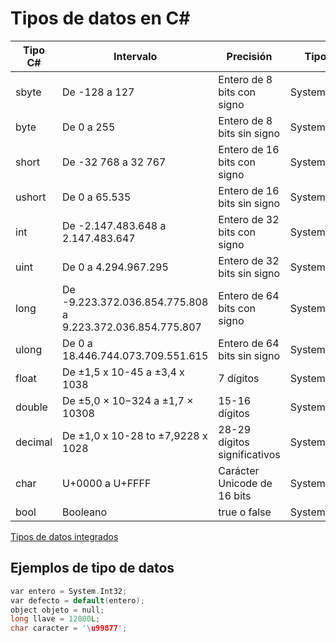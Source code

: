 # Tipos de datos en C#


| Tipo C#  | Intervalo  |   Precisión |   Tipo .NET|   Default|
|---|---|---|---|---|
| sbyte  |De -128 a 127   |  Entero de 8 bits con signo |  System.SByte | 0  |
| byte |  De 0 a 255 | Entero de 8 bits sin signo  |  System.Byte | 0  |
| short  | De -32 768 a 32 767  |  Entero de 16 bits con signo	 |  System.Int16 | 0  |
| ushort   | De 0 a 65.535  |  Entero de 16 bits sin signo | System.UInt16  | 0  |
| int  | De -2.147.483.648 a 2.147.483.647  | Entero de 32 bits con signo  |  System.Int32 |  0 |
| uint  | De 0 a 4.294.967.295  | Entero de 32 bits sin signo  |  System.UInt32 | 0  |
| long  |  De -9.223.372.036.854.775.808 a 9.223.372.036.854.775.807 | Entero de 64 bits con signo  |  System.Int64 | 0  |
| ulong | De 0 a 18.446.744.073.709.551.615  |  Entero de 64 bits sin signo |  System.UInt64 | 0  |
| float  |  De ±1,5 x 10-45 a ±3,4 x 1038 | 7 dígitos  |  System.Single | 0.0f  |
| double | De ±5,0 × 10−324 a ±1,7 × 10308  | 15-16 dígitos  | System.Double  |  0.0d |
| decimal  | De ±1,0 x 10-28 to ±7,9228 x 1028   |  28-29 dígitos significativos |  System.Decimal | 0m  |
| char | U+0000 a U+FFFF  |  Carácter Unicode de 16 bits | System.Char  | \x0000  |
| bool  | Booleano  | true o false  | System.Boolean  |  false |


[Tipos de datos integrados](http://joffremoncayo.com/blog/2018/10/03/tipos-de-datos-integrados-en-csharp/)


## Ejemplos de tipo de datos

```c
var entero = System.Int32;
var defecto = default(entero); 
object objeto = null;
long llave = 12000L;
char caracter = '\u99877';
```


